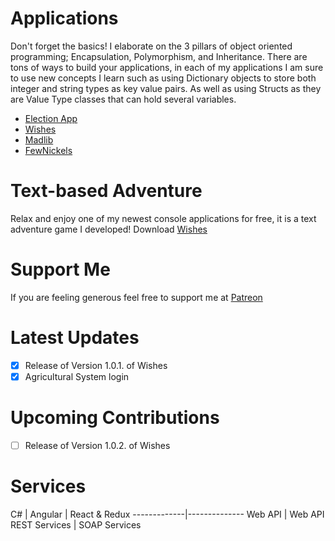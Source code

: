 # Applications
Don't forget the basics! I elaborate on the 3 pillars of object oriented programming; Encapsulation, Polymorphism, and Inheritance.
There are tons of ways to build your applications, in each of my applications I am sure to use new concepts I learn such as using Dictionary objects to store both integer and string types as key value pairs. As well as using Structs as they are Value Type classes that can hold several variables.

* [Election App](https://martinfitzjerl.github.io/Election/)
* [Wishes](https://github.com/martinfitzjerl/Applications)
* [Madlib](https://github.com/martinfitzjerl/Applications)
* [FewNickels](https://qk7qvvxm3q.codesandbox.io/)

# Text-based Adventure
Relax and enjoy one of my newest console applications for free, it is a text adventure game I developed! Download [Wishes](https://github.com/martinfitzjerl/Applications)

# Support Me
If you are feeling generous feel free to support me at [Patreon](https://www.patreon.com/DevelopingSam)

# Latest Updates
- [x] Release of Version 1.0.1. of Wishes
- [x] Agricultural System login

# Upcoming Contributions
- [ ] Release of Version 1.0.2. of Wishes


# Services
C# | Angular | React & Redux
-------------|--------------
Web API | Web API
REST Services | SOAP Services

 
